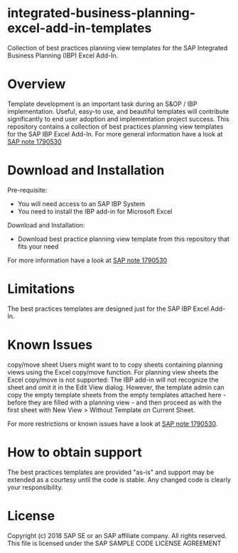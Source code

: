# integrated-business-planning-excel-add-in-templates
Collection of best practices planning view templates for the SAP Integrated Business Planning (IBP) Excel Add-In.

# Overview
Template development is an important task during an S&OP / IBP implementation. Useful, easy-to use, and beautiful templates will contribute significantly to end user adoption and implementation project success. This repository contains a collection of best practices planning view templates for the SAP IBP Excel Add-In.
For more general information have a look at [SAP note 1790530](https://launchpad.support.sap.com/#/notes/1790530)

# Download and Installation
Pre-requisite:
* You will need access to an SAP IBP System
* You need to install the IBP add-in for Microsoft Excel

Download and Installation:
* Download best practice planning view template from this repository that fits your need

For more information have a look at [SAP note 1790530](https://launchpad.support.sap.com/#/notes/1790530)

# Limitations
The best practices templates are designed just for the SAP IBP Excel Add-In. 

# Known Issues

copy/move sheet
Users might want to to copy sheets containing planning views using the Excel copy/move function. For planning view sheets the Excel copy/move is not supported: The IBP add-in will not recognize the sheet and omit it in the Edit View dialog. However, the template admin can copy the empty template sheets from the empty templates attached here - before they are filled with a planning view - and then proceed as with the first sheet with New View > Without Template on Current Sheet.

For more restrictions or known issues have a look at [SAP note 1790530](https://launchpad.support.sap.com/#/notes/1790530).

# How to obtain support
The best practices templates are provided "as-is" and support may be extended as a courtesy until the code is stable. Any changed code is clearly your responsibility.

# License
Copyright (c) 2018 SAP SE or an SAP affiliate company. All rights reserved.
This file is licensed under the SAP SAMPLE CODE LICENSE AGREEMENT